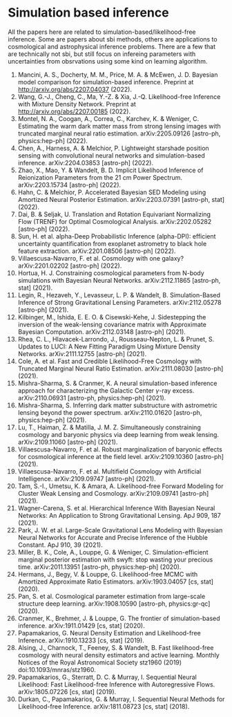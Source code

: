 # Simulation based inference

All the papers here are related to simulation-based/likelihood-free inference. Some are papers about sbi methods, others are applications to cosmological and astrophysical inference problems. There are a few that are technically not sbi, but still focus on infereing parameters with uncertainties from obsrvations using some kind on learning algorithm.

1.	Mancini, A. S., Docherty, M. M., Price, M. A. & McEwen, J. D. Bayesian model comparison for simulation-based inference. Preprint at http://arxiv.org/abs/2207.04037 (2022).
2.	Wang, G.-J., Cheng, C., Ma, Y.-Z. & Xia, J.-Q. Likelihood-free Inference with Mixture Density Network. Preprint at http://arxiv.org/abs/2207.00185 (2022).
3.	Montel, N. A., Coogan, A., Correa, C., Karchev, K. & Weniger, C. Estimating the warm dark matter mass from strong lensing images with truncated marginal neural ratio estimation. arXiv:2205.09126 [astro-ph, physics:hep-ph] (2022).
4.	Chen, A., Harness, A. & Melchior, P. Lightweight starshade position sensing with convolutional neural networks and simulation-based inference. arXiv:2204.03853 [astro-ph] (2022).
5.	Zhao, X., Mao, Y. & Wandelt, B. D. Implicit Likelihood Inference of Reionization Parameters from the 21 cm Power Spectrum. arXiv:2203.15734 [astro-ph] (2022).
6.	Hahn, C. & Melchior, P. Accelerated Bayesian SED Modeling using Amortized Neural Posterior Estimation. arXiv:2203.07391 [astro-ph, stat] (2022).
7.	Dai, B. & Seljak, U. Translation and Rotation Equivariant Normalizing Flow (TRENF) for Optimal Cosmological Analysis. arXiv:2202.05282 [astro-ph] (2022).
8.	Sun, H. et al. alpha-Deep Probabilistic Inference (alpha-DPI): efficient uncertainty quantification from exoplanet astrometry to black hole feature extraction. arXiv:2201.08506 [astro-ph] (2022).
9.	Villaescusa-Navarro, F. et al. Cosmology with one galaxy? arXiv:2201.02202 [astro-ph] (2022).
10.	Hortua, H. J. Constraining cosmological parameters from N-body simulations with Bayesian Neural Networks. arXiv:2112.11865 [astro-ph, stat] (2021).
11.	Legin, R., Hezaveh, Y., Levasseur, L. P. & Wandelt, B. Simulation-Based Inference of Strong Gravitational Lensing Parameters. arXiv:2112.05278 [astro-ph] (2021).
12.	Kilbinger, M., Ishida, E. E. O. & Cisewski-Kehe, J. Sidestepping the inversion of the weak-lensing covariance matrix with Approximate Bayesian Computation. arXiv:2112.03148 [astro-ph] (2021).
13.	Rhea, C. L., Hlavacek-Larrondo, J., Rousseau-Nepton, L. & Prunet, S. Updates to LUCI: A New Fitting Paradigm Using Mixture Density Networks. arXiv:2111.12755 [astro-ph] (2021).
14.	Cole, A. et al. Fast and Credible Likelihood-Free Cosmology with Truncated Marginal Neural Ratio Estimation. arXiv:2111.08030 [astro-ph] (2021).
15.	Mishra-Sharma, S. & Cranmer, K. A neural simulation-based inference approach for characterizing the Galactic Center $\gamma$-ray excess. arXiv:2110.06931 [astro-ph, physics:hep-ph] (2021).
16.	Mishra-Sharma, S. Inferring dark matter substructure with astrometric lensing beyond the power spectrum. arXiv:2110.01620 [astro-ph, physics:hep-ph] (2021).
17.	Lu, T., Haiman, Z. & Matilla, J. M. Z. Simultaneously constraining cosmology and baryonic physics via deep learning from weak lensing. arXiv:2109.11060 [astro-ph] (2021).
18.	Villaescusa-Navarro, F. et al. Robust marginalization of baryonic effects for cosmological inference at the field level. arXiv:2109.10360 [astro-ph] (2021).
19.	Villaescusa-Navarro, F. et al. Multifield Cosmology with Artificial Intelligence. arXiv:2109.09747 [astro-ph] (2021).
20.	Tam, S.-I., Umetsu, K. & Amara, A. Likelihood-free Forward Modeling for Cluster Weak Lensing and Cosmology. arXiv:2109.09741 [astro-ph] (2021).
21.	Wagner-Carena, S. et al. Hierarchical Inference With Bayesian Neural Networks: An Application to Strong Gravitational Lensing. ApJ 909, 187 (2021).
22.	Park, J. W. et al. Large-Scale Gravitational Lens Modeling with Bayesian Neural Networks for Accurate and Precise Inference of the Hubble Constant. ApJ 910, 39 (2021).
23.	Miller, B. K., Cole, A., Louppe, G. & Weniger, C. Simulation-efficient marginal posterior estimation with swyft: stop wasting your precious time. arXiv:2011.13951 [astro-ph, physics:hep-ph] (2020).
24.	Hermans, J., Begy, V. & Louppe, G. Likelihood-free MCMC with Amortized Approximate Ratio Estimators. arXiv:1903.04057 [cs, stat] (2020).
25.	Pan, S. et al. Cosmological parameter estimation from large-scale structure deep learning. arXiv:1908.10590 [astro-ph, physics:gr-qc] (2020).
26.	Cranmer, K., Brehmer, J. & Louppe, G. The frontier of simulation-based inference. arXiv:1911.01429 [cs, stat] (2020).
27.	Papamakarios, G. Neural Density Estimation and Likelihood-free Inference. arXiv:1910.13233 [cs, stat] (2019).
28.	Alsing, J., Charnock, T., Feeney, S. & Wandelt, B. Fast likelihood-free cosmology with neural density estimators and active learning. Monthly Notices of the Royal Astronomical Society stz1960 (2019) doi:10.1093/mnras/stz1960.
29.	Papamakarios, G., Sterratt, D. C. & Murray, I. Sequential Neural Likelihood: Fast Likelihood-free Inference with Autoregressive Flows. arXiv:1805.07226 [cs, stat] (2019).
30.	Durkan, C., Papamakarios, G. & Murray, I. Sequential Neural Methods for Likelihood-free Inference. arXiv:1811.08723 [cs, stat] (2018).
